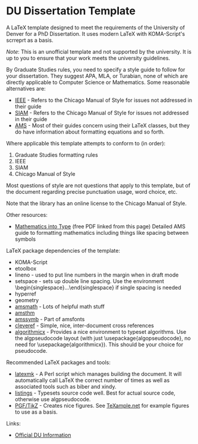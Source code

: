# DU Dissertation Template
A LaTeX template designed to meet the requirements of the University of Denver for a PhD Dissertation. It uses modern LaTeX with KOMA-Script's scrreprt as a basis.

*Note*: This is an unofficial template and not supported by the university. It is up to you to ensure that your work meets the university guidelines.

By Graduate Studies rules, you need to specify a style guide to follow for your dissertation. They suggest APA, MLA, or Turabian, none of which are directly applicable to Computer Science or Mathematics. Some reasonable alternatives are:
* [IEEE](https://www.computer.org/portal/web/publications/styleguide) - Refers to the Chicago Manual of Style for issues not addressed in their guide
* [SIAM](http://www.siam.org/journals/auth-info.php) - Refers to the Chicago Manual of Style for issues not addressed in their guide
* [AMS](http://www.ams.org/publications/authors/tex/author-handbook) - Most of their guides concern using their LaTeX classes, but they do have information about formatting equations and so forth.

Where applicable this template attempts to conform to (in order):
1. Graduate Studies formatting rules
2. IEEE
3. SIAM
4. Chicago Manual of Style

Most questions of style are not questions that apply to this template, but of the document regarding precise punctuation usage, word choice, etc.

Note that the library has an online license to the Chicago Manual of Style.

Other resources:
* [Mathematics into Type](http://www.ams.org/publications/authors/authors) (free PDF linked from this page)  Detailed AMS guide to formatting mathematics including things like spacing between symbols

LaTeX package dependencies of the template:
* KOMA-Script
* etoolbox
* lineno - used to put line numbers in the margin when in draft mode
* setspace - sets up double line spacing. Use the environment \begin{singlespace}...\end{singlespace} if single spacing is needed
* hyperref
* geometry
* [amsmath](http://www.ams.org/publications/authors/tex/amslatex) - Lots of helpful math stuff
* [amsthm](https://www.ctan.org/pkg/amsthm)
* [amssymb](https://www.ctan.org/pkg/amsfonts) - Part of amsfonts
* [cleveref](https://www.ctan.org/pkg/cleveref) - Simple, nice, inter-document cross references
* [algorithmicx](https://www.ctan.org/pkg/algorithmicx) - Provides a nice environment to typeset algorithms. Use the algpseudocode layout (with just \usepackage{algopseudocode}, no need for \usepackage{algorithmicx}). This should be your choice for pseudocode.

Recommended LaTeX packages and tools:
* [latexmk](http://personal.psu.edu/jcc8//software/latexmk-jcc/) - A Perl script which manages building the document. It will automatically call LaTeX the correct number of times as well as associated tools such as biber and xindy.
* [listings](https://www.ctan.org/pkg/listings) - Typesets source code well. Best for actual source code, otherwise use algpseudocode.
* [PGF/TikZ](https://www.ctan.org/pkg/pgf) - Creates nice figures. See [TeXample.net](http://www.texample.net/tikz/) for example figures to use as a basis.

Links:
* [Official DU Information](http://www.du.edu/currentstudents/graduates/graduationinformation.html)
